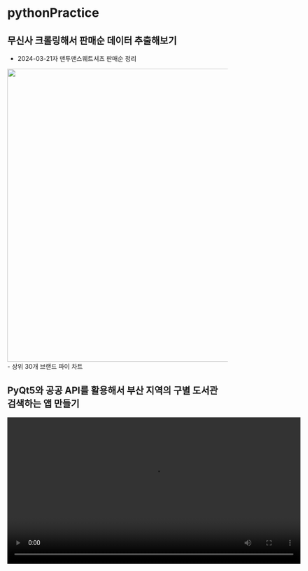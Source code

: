 # pythonPractice
## 무신사 크롤링해서 판매순 데이터 추출해보기
- 2024-03-21자 맨투맨스웨트셔츠 판매순 정리
<img src="" width="670px">
- 상위 30개 브랜드 파이 차트

## PyQt5와 공공 API를 활용해서 부산 지역의 구별 도서관 검색하는 앱 만들기
<video src="" width="670px">

## 공공 API를 활용해서 부산의 다리별 강수 범량 시각화 해보기
<img src="" width="670px">